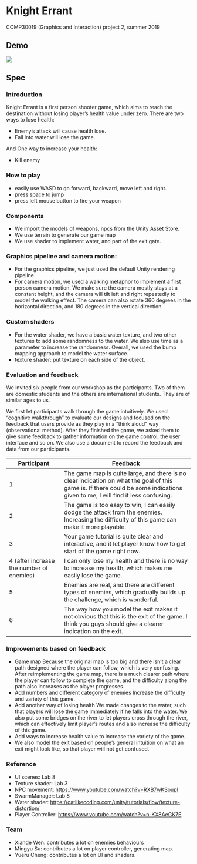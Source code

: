 # Knight Errant
COMP30019 (Graphics and Interaction) project 2, summer 2019

## Demo
[![](https://img.youtube.com/vi/Axmp8RUed1I/maxresdefault.jpg)](https://youtu.be/Axmp8RUed1I)

## Spec

### Introduction

Knight Errant is a first person shooter game, which aims to reach the destination without losing player’s health value under zero.
There are two ways to lose health:
- Enemy’s attack will cause health lose.
- Fall into water will lose the game. 

And One way to increase your health: 
- Kill enemy

### How to play

- easily use WASD to go forward, backward, move left and right. 
- press space to jump
- press left mouse button to fire your weapon

### Components

- We import the models of weapons, npcs from the Unity Asset Store.
- We use terrain to generate our game map
- We use shader to implement water, and part of the exit gate.

### Graphics pipeline and camera motion:

- For the graphics pipeline, we just used the default Unity rendering pipeline.
- For camera motion, we used a walking metaphor to implement a first person camera motion. We make sure the camera mostly stays at a constant height, and the camera will tilt left and right repeatedly to model the walking effect. The camera can also rotate 360 degrees in the horizontal direction, and 180 degrees in the vertical direction.

### Custom shaders

- For the water shader, we have a basic water texture, and two other textures to add some randomness to the water. We also use time as a parameter to increase the randomness. Overall, we used the bump mapping approach to model the water surface.
- texture shader: put texture on each side of the object.

### Evaluation and feedback

We invited six people from our workshop as the participants. Two of them are domestic students and the others are international students. They are of similar ages to us.

We first let participants walk through the game intuitively. We used “cognitive walkthrough” to evaluate our designs and focused on the feedback that users provide as they play in a “think aloud” way (observational method). After they finished the game, we asked them to give some feedback to gather information on the game control, the user interface and so on. We also use a document to record the feedback and data from our participants.

| Participant                              | Feedback                                                                                                                                                                       |
|------------------------------------------|--------------------------------------------------------------------------------------------------------------------------------------------------------------------------------|
| 1                                        | The game map is quite large, and there is no clear indication on what the goal of this game is. If there could be some indications given to me, I will find it less confusing. |
| 2                                        | The game is too easy to win, I can easily dodge the attack from the enemies. Increasing the difficulty of this game can make it more playable.                                 |
| 3                                        | Your game tutorial is quite clear and interactive, and it let player know how to get start of the game right now.                                                              |
| 4 (after increase the number of enemies) | I can only lose my health and there is no way to increase my health, which makes me easily lose the game.                                                                      |
| 5                                        | Enemies are real, and there are different types of enemies, which gradually builds up the challenge, which is wonderful.                                                       |
| 6                                        | The way how you model the exit makes it not obvious that this is the exit of the game. I think you guys should give a clearer indication on the exit.                          |


### Improvements based on feedback

- Game map
Because the original map is too big and there isn’t a clear path designed where the player can follow, which is very confusing. After reimplementing the game map, there is a much clearer path where the player can follow to complete the game, and the difficulty along the path also increases as the player progresses.
- Add numbers and different category of enemies 
Increase the difficulty and variety of this game.
- Add another way of losing health
We made changes to the water, such that players will lose the game immediately if he falls into the water. We also put some bridges on the river to let players cross through the river, which can effectively limit player’s routes and also increase the difficulty of this game.
- Add ways to increase health value to increase the variety of the game.
- We also model the exit based on people’s general intuition on what an exit might look like, so that player will not get confused.

### Reference

- UI scenes: Lab 8
- Texture shader: Lab 3
- NPC movement: https://www.youtube.com/watch?v=RXB7wKSoupI
- SwarmManager: Lab 8
- Water shader: https://catlikecoding.com/unity/tutorials/flow/texture-distortion/
- Player Controller: https://www.youtube.com/watch?v=n-KX8AeGK7E

### Team

- Xiande Wen: contributes a lot on enemies behaviours
- Mingyu Su: contributes a lot on player controller, generating map.
- Yueru Cheng: contributes a lot on UI and shaders.

